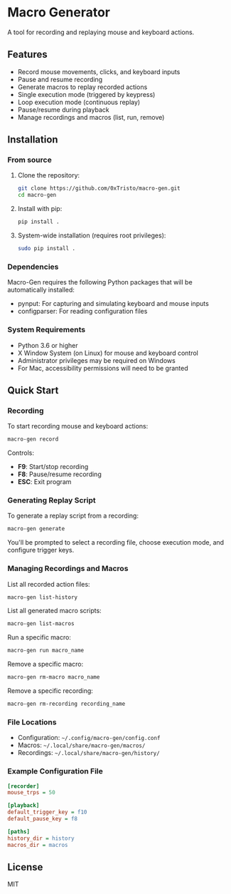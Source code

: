# Macro Generator

A tool for recording and replaying mouse and keyboard actions.

## Features

- Record mouse movements, clicks, and keyboard inputs
- Pause and resume recording
- Generate macros to replay recorded actions
- Single execution mode (triggered by keypress)
- Loop execution mode (continuous replay)
- Pause/resume during playback
- Manage recordings and macros (list, run, remove)

## Installation

### From source

1. Clone the repository:
   ```bash
   git clone https://github.com/0xTristo/macro-gen.git
   cd macro-gen
   ```

2. Install with pip:
   ```bash
   pip install .
   ```

3. System-wide installation (requires root privileges):
   ```bash
   sudo pip install .
   ```

### Dependencies

Macro-Gen requires the following Python packages that will be automatically installed:
- pynput: For capturing and simulating keyboard and mouse inputs
- configparser: For reading configuration files

### System Requirements

- Python 3.6 or higher
- X Window System (on Linux) for mouse and keyboard control
- Administrator privileges may be required on Windows
- For Mac, accessibility permissions will need to be granted

## Quick Start

### Recording

To start recording mouse and keyboard actions:

```bash
macro-gen record
```

Controls:
- **F9**: Start/stop recording
- **F8**: Pause/resume recording
- **ESC**: Exit program

### Generating Replay Script

To generate a replay script from a recording:

```bash
macro-gen generate
```

You'll be prompted to select a recording file, choose execution mode, and configure trigger keys.

### Managing Recordings and Macros

List all recorded action files:
```bash
macro-gen list-history
```

List all generated macro scripts:
```bash
macro-gen list-macros
```

Run a specific macro:
```bash
macro-gen run macro_name
```

Remove a specific macro:
```bash
macro-gen rm-macro macro_name
```

Remove a specific recording:
```bash
macro-gen rm-recording recording_name
```

### File Locations

- Configuration: `~/.config/macro-gen/config.conf`
- Macros: `~/.local/share/macro-gen/macros/`
- Recordings: `~/.local/share/macro-gen/history/`

### Example Configuration File

```ini
[recorder]
mouse_trps = 50

[playback]
default_trigger_key = f10
default_pause_key = f8

[paths]
history_dir = history
macros_dir = macros
```

## License

MIT
